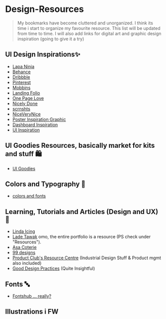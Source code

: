 # Design-Resources
> My bookmarks have become cluttered and unorganized. I think its time i start to organize my favourite resource. This list will be updated from time to time.
> I will also add links for digital art and graphic design inspiration (going to give it a try)


## UI Design Inspirations✨
- [Lapa Ninja](https://www.lapa.ninja/)
- [Behance](https://www.behance.net/)
- [Dribbble](https://dribbble.com/)
- [Pinterest](https://www.pinterest.com/)
- [Mobbins](https://mobbin.design/)
- [Landing Folio](https://landingfolio.com/)
- [One Page Love](https://onepagelove.com/)
- [Nicely Done](https://nicelydone.club/)
- [scrnshts](https://scrnshts.club/)
- [NiceVeryNice](https://www.niceverynice.com/)
- [Poster Inspiration Graphic](https://anothergraphic.org/?ref=lapaninja)
- [Dashboard Inspiration](https://keenthemes.com/)
- [UI Inspiration](https://land-book.com/)


## UI Goodies Resources, basically market for kits and stuff 🛍
- [UI Goodies](https://www.uigoodies.com/)

## Colors and Typography 🎨
- [colors and fonts](https://www.colorsandfonts.com)

## Learning, Tutorials and Articles (Design and UX) 📖
- [Linda Icing](https://lindaicing.github.io/resources/index.html)
- [Lade Tawak](https://www.notion.so/Hi-I-m-Lade-Tawak-9fa5a6b0f1ce4aaf96784c736f7217ea) omo, the entire portfolio is a resource (PS check under "Resources").
- [Asa Coterie](https://www.notion.so/Design-Articles-Resources-ddaa7bfb624f4f61a8669ebc1b175b5d)
- [99 designs](https://99designs.com/blog/tips/graphic-design-basics/)
- [Product Club's Resource Centre](https://www.notion.so/Product-Club-s-Resource-Centre-284aa9c20de04f26a9a18649b60f0032) (Industrial Design Stuff & Product mgmt also included)
- [Good Design Practices](https://goodpractices.design/?ref=lapaninja) (Quite Insightful)

## Fonts 🔤
- [Fontshub ... really?](https://fontshub.pro/)







## Illustrations i FW
